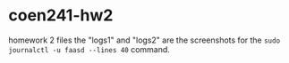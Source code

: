 # coen241-hw2
homework 2 files
the "logs1" and "logs2" are the screenshots for the `sudo journalctl -u faasd --lines 40` command.
